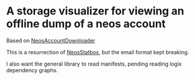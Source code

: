 # A storage visualizer for viewing an offline dump of a neos account

Based on [NeosAccountDownloader](https://github.com/GuVAnj8Gv3RJ/NeosAccountDownloader)

This is a resurrection of [NeosStatbox](https://github.com/Earthmark/NeosStatbox), but the email format kept breaking.

I also want the general library to read manifests, pending reading logix dependency graphs.
